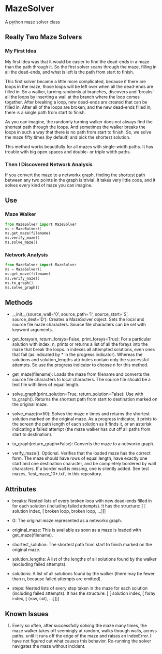 # MazeSolver
A python maze solver class

## Really Two Maze Solvers

### My First Idea
My first idea was that it would be easier to find the dead-ends in a maze than
the path through it. So the first solver scans through the maze, filling in all
the dead-ends, and what is left is the path from start to finish.

This first solver became a little more complicated, because if there are loops
in the maze, those loops will be left over when all the dead-ends are filled in.
So a walker, turning randomly at branches, discovers and 'breaks' all the loops
by inserting a wall at the branch where the loop comes together. After breaking
a loop, new dead-ends are created that can be filled in. After all of the loops
are broken, and the new dead-ends filled in, there is a single path from start
to finish.

As you can imagine, the randomly turning walker does not always find the
shortest path through the loops. And sometimes the walker breaks the loops in
such a way that there is no path from start to finish. So, we solve the maze
fifty times (by default) and pick the shortest solution.

This method works beautifully for all mazes with single-width paths. It has
trouble with big open spaces and double- or triple width paths.

### Then I Discovered Network Analysis
If you convert the maze to a networkx graph, finding the shortest path between
any two points in the graph is trivial. It takes very little code, and it solves
every kind of maze you can imagine. 

## Use

### Maze Walker
```python
from MazeSolver import MazeSolver
ms = MazeSolver()
ms.get_maze(filename)
ms.verify_maze()
ms.solve_maze()
```

### Network Analysis
```python
from MazeSolver import MazeSolver
ms = MazeSolver()
ms.get_maze(filename)
ms.verify_maze()
ms.to_graph()
ms.solve_graph()
```

## Methods
* \_\_init\_\_(source_wall='0', source_path='1',
            source_start='S', source_dest='D'):
    Creates a MazeSolver object. Sets the local and source file maze
    characters. Source file characters can be set with keyword
    arguments.

* get_forays(n, return_forays=False, print_forays=True):
   For a particular solution with index, n, prints or returns a list of all the
   forays into the maze that break the loops. n indexes all attempted solutions,
   even ones that fail (as indicated by \* in the progress indicator). Whereas
   the solutions and solution_lengths attributes contain only the successful
   attempts. So use the progress indicator to choose n for this method.

* get_maze(filename): Loads the maze from filename and converts the source file
   characters to local characters. The source file should be a text file with
   lines of equal length.

* solve_graph(print_solution=True, return_solution=False): Use with
   to_graph(). Returns the shortest path from start to destination marked on
   the original maze.

* solve_maze(n=50): Solves the maze n times and returns the shortest solution
   marked on the original maze. As a progress indicator, it prints to the screen
   the path length of each solution as it finds it, or an asterisk indicating a
   failed attempt (the maze walker has cut off all paths from start to
   destination). 

* to_graph(return_graph=False): Converts the maze to a networkx graph.

* verify_maze(): Optional. Verifies that the loaded maze has the correct form.
   The maze should have rows of equal length, have exactly one start and one
   destination character, and be completely bordered by wall characters. If a
   border wall is missing, one is silently added. See test mazes,
   'test_maze_10\*.txt', in this repository.

## Attributes
* breaks:  Nested lists of every broken loop with new dead-ends filled in for
   each solution (including failed attempts). It has the structure:
   [ [ solution index, [ broken loop, broken loop, ...]]]

* G:  The original maze represented as a networkx graph.

* original_maze:  This is available as soon as a maze is loaded with
   get_maze(filename).

* shortest_solution:  The shortest path from start to finish marked on the
   original maze. 

* solution_lengths:  A list of the lengths of all solutions found by the walker
   (excluding failed attempts).

* solutions:  A list of all solutions found by the walker (there may be fewer
   than n, because failed attempts are omitted).
                      
* steps:  Nested lists of every step taken in the maze for each solution
   (including failed attempts). It has the structure:
   [ [ solution index, [ foray index, [ (row, col), ...]]]]

## Known Issues
1. Every so often, after successfully solving the maze many times,
   the maze walker takes off seemingly at random, walks through walls, across
   paths, until it runs off the edge of the maze and raises an IndexError. I
   have not figured out what causes this behavior. Re-running the solver
   navigates the maze without incident.
